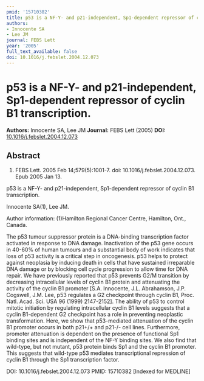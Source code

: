 ```yaml
---
pmid: '15710382'
title: p53 is a NF-Y- and p21-independent, Sp1-dependent repressor of cyclin B1 transcription.
authors:
- Innocente SA
- Lee JM
journal: FEBS Lett
year: '2005'
full_text_available: false
doi: 10.1016/j.febslet.2004.12.073
---
```


# p53 is a NF-Y- and p21-independent, Sp1-dependent repressor of cyclin B1 transcription.
**Authors:** Innocente SA, Lee JM
**Journal:** FEBS Lett (2005)
**DOI:** [10.1016/j.febslet.2004.12.073](https://doi.org/10.1016/j.febslet.2004.12.073)

## Abstract

1. FEBS Lett. 2005 Feb 14;579(5):1001-7. doi: 10.1016/j.febslet.2004.12.073. Epub
 2005 Jan 13.

p53 is a NF-Y- and p21-independent, Sp1-dependent repressor of cyclin B1 
transcription.

Innocente SA(1), Lee JM.

Author information:
(1)Hamilton Regional Cancer Centre, Hamilton, Ont., Canada.

The p53 tumour suppressor protein is a DNA-binding transcription factor 
activated in response to DNA damage. Inactivation of the p53 gene occurs in 
40-60% of human tumours and a substantial body of work indicates that loss of 
p53 activity is a critical step in oncogenesis. p53 helps to protect against 
neoplasia by inducing death in cells that have sustained irreparable DNA damage 
or by blocking cell cycle progression to allow time for DNA repair. We have 
previously reported that p53 prevents G2/M transition by decreasing 
intracellular levels of cyclin B1 protein and attenuating the activity of the 
cyclin B1 promoter [S.A. Innocente, J.L. Abrahamson, J.P. Cogswell, J.M. Lee, 
p53 regulates a G2 checkpoint through cyclin B1, Proc. Natl. Acad. Sci. USA 96 
(1999) 2147-2152]. The ability of p53 to control mitotic initiation by 
regulating intracellular cyclin B1 levels suggests that a cyclin B1-dependent G2 
checkpoint has a role in preventing neoplastic transformation. Here, we show 
that p53-mediated attenuation of the cyclin B1 promoter occurs in both p21+/+ 
and p21-/- cell lines. Furthermore, promoter attenuation is dependent on the 
presence of functional Sp1 binding sites and is independent of the NF-Y binding 
sites. We also find that wild-type, but not mutant, p53 protein binds Sp1 and 
the cyclin B1 promoter. This suggests that wild-type p53 mediates 
transcriptional repression of cyclin B1 through the Sp1 transcription factor.

DOI: 10.1016/j.febslet.2004.12.073
PMID: 15710382 [Indexed for MEDLINE]
